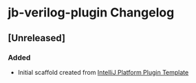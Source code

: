 <!-- Keep a Changelog guide -> https://keepachangelog.com -->

# jb-verilog-plugin Changelog

## [Unreleased]
### Added
- Initial scaffold created from [IntelliJ Platform Plugin Template](https://github.com/JetBrains/intellij-platform-plugin-template)
